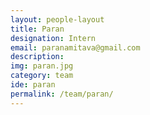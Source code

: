 ```yaml
---
layout: people-layout
title: Paran
designation: Intern
email: paranamitava@gmail.com
description: 
img: paran.jpg
category: team
ide: paran
permalink: /team/paran/
---
```

